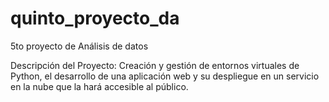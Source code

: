# quinto_proyecto_da
5to proyecto de Análisis de datos

Descripción del Proyecto:
Creación y gestión de entornos virtuales de Python, el desarrollo de una aplicación web y su despliegue en un servicio en la nube que la hará accesible al público.

